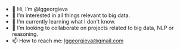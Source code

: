 - 👋 Hi, I’m @lggeorgieva
- 👀 I’m interested in all things relevant to big data.
- 🌱 I’m currently learning what I don't know.
- 💞️ I’m looking to collaborate on projects related to big data, NLP or reasoning.
- 📫 How to reach me: lggeorgieva@gmail.com

<!---
lggeorgieva/lggeorgieva is a ✨ special ✨ repository because its `README.md` (this file) appears on your GitHub profile.
You can click the Preview link to take a look at your changes.
--->
